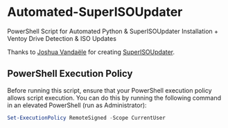 # Automated-SuperISOUpdater
PowerShell Script for Automated Python &amp; SuperISOUpdater Installation + Ventoy Drive Detection &amp; ISO Updates

Thanks to [Joshua Vandaële](https://github.com/JoshuaVandaele) for creating [SuperISOUpdater](https://github.com/JoshuaVandaele/SuperISOUpdater).

## PowerShell Execution Policy

Before running this script, ensure that your PowerShell execution policy allows script execution. You can do this by running the following command in an elevated PowerShell (run as Administrator):

```powershell
Set-ExecutionPolicy RemoteSigned -Scope CurrentUser
